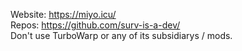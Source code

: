 Website: https://miyo.icu/<br />
Repos: https://github.com/surv-is-a-dev/<br />
Don't use TurboWarp or any of its subsidiarys / mods.
